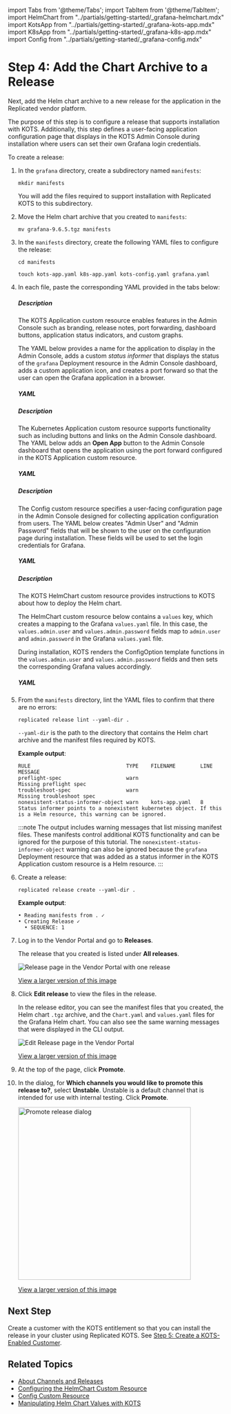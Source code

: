 import Tabs from '@theme/Tabs';
import TabItem from '@theme/TabItem';
import HelmChart from "../partials/getting-started/_grafana-helmchart.mdx"
import KotsApp from "../partials/getting-started/_grafana-kots-app.mdx"
import K8sApp from "../partials/getting-started/_grafana-k8s-app.mdx"
import Config from "../partials/getting-started/_grafana-config.mdx"

# Step 4: Add the Chart Archive to a Release

Next, add the Helm chart archive to a new release for the application in the Replicated vendor platform.

The purpose of this step is to configure a release that supports installation with KOTS. Additionally, this step defines a user-facing application configuration page that displays in the KOTS Admin Console during installation where users can set their own Grafana login credentials.

To create a release:

1. In the `grafana` directory, create a subdirectory named `manifests`:

   ```
   mkdir manifests
   ```

   You will add the files required to support installation with Replicated KOTS to this subdirectory.

1. Move the Helm chart archive that you created to `manifests`:

   ```
   mv grafana-9.6.5.tgz manifests
   ```

1. In the `manifests` directory, create the following YAML files to configure the release:
   
     ```
     cd manifests
     ```
     ```
     touch kots-app.yaml k8s-app.yaml kots-config.yaml grafana.yaml
     ```

1. In each file, paste the corresponding YAML provided in the tabs below:

     <Tabs>
      <TabItem value="kots-app" label="kots-app.yaml" default>
      <h5>Description</h5>
      <p>The KOTS Application custom resource enables features in the Admin Console such as branding, release notes, port forwarding, dashboard buttons, application status indicators, and custom graphs.</p><p>The YAML below provides a name for the application to display in the Admin Console, adds a custom <em>status informer</em> that displays the status of the <code>grafana</code> Deployment resource in the Admin Console dashboard, adds a custom application icon, and creates a port forward so that the user can open the Grafana application in a browser.</p>
      <h5>YAML</h5>
      <KotsApp/>
      </TabItem>
      <TabItem value="k8s-app" label="k8s-app.yaml">
      <h5>Description</h5>
      <p>The Kubernetes Application custom resource supports functionality such as including buttons and links on the Admin Console dashboard. The YAML below adds an <strong>Open App</strong> button to the Admin Console dashboard that opens the application using the port forward configured in the KOTS Application custom resource.</p>
      <h5>YAML</h5>
      <K8sApp/>
      </TabItem>
      <TabItem value="config" label="kots-config.yaml">
      <h5>Description</h5>
      <p>The Config custom resource specifies a user-facing configuration page in the Admin Console designed for collecting application configuration from users. The YAML below creates "Admin User" and "Admin Password" fields that will be shown to the user on the configuration page during installation. These fields will be used to set the login credentials for Grafana.</p>
      <h5>YAML</h5>
      <Config/>
      </TabItem>
      <TabItem value="helmchart" label="grafana.yaml">
      <h5>Description</h5>
      <p>The KOTS HelmChart custom resource provides instructions to KOTS about how to deploy the Helm chart.</p>
      <p>The HelmChart custom resource below contains a <code>values</code> key, which creates a mapping to the Grafana <code>values.yaml</code> file. In this case, the <code>values.admin.user</code> and <code>values.admin.password</code> fields map to <code>admin.user</code> and <code>admin.password</code> in the Grafana <code>values.yaml</code> file.</p>
      <p>During installation, KOTS renders the ConfigOption template functions in the <code>values.admin.user</code> and <code>values.admin.password</code> fields and then sets the corresponding Grafana values accordingly.</p>
      <h5>YAML</h5>
      <HelmChart/>
      </TabItem>
      </Tabs>

1. From the `manifests` directory, lint the YAML files to confirm that there are no errors:

     ```
     replicated release lint --yaml-dir .
     ```
     `--yaml-dir` is the path to the directory that contains the Helm chart archive and the manifest files required by KOTS.

     **Example output**:

     ```
     RULE                               TYPE    FILENAME        LINE  MESSAGE                                                     
     preflight-spec                     warn                          Missing preflight spec
     troubleshoot-spec                  warn                          Missing troubleshoot spec
     nonexistent-status-informer-object warn    kots-app.yaml   8     Status informer points to a nonexistent kubernetes object. If this is a Helm resource, this warning can be ignored.
     ```
     :::note
     The output includes warning messages that list missing manifest files. These manifests control additional KOTS functionality and can be ignored for the purpose of this tutorial. The `nonexistent-status-informer-object` warning can also be ignored because the `grafana` Deployment resource that was added as a status informer in the KOTS Application custom resource is a Helm resource.
     :::

1. Create a release:

   ```
   replicated release create --yaml-dir .
   ```
   **Example output**:
   ```
   • Reading manifests from . ✓
   • Creating Release ✓
     • SEQUENCE: 1
   ```

1. Log in to the Vendor Portal and go to **Releases**.

    The release that you created is listed under **All releases**.

    ![Release page in the Vendor Portal with one release](/images/grafana-release-seq-1.png)

    [View a larger version of this image](/images/grafana-release-seq-1.png)

1. Click **Edit release** to view the files in the release.

    In the release editor, you can see the manifest files that you created, the Helm chart `.tgz` archive, and the `Chart.yaml` and `values.yaml` files for the Grafana Helm chart. You can also see the same warning messages that were displayed in the CLI output.

    ![Edit Release page in the Vendor Portal](/images/grafana-edit-release-seq-1.png)

    [View a larger version of this image](/images/grafana-edit-release-seq-1.png)

1. At the top of the page, click **Promote**.

1. In the dialog, for **Which channels you would like to promote this release to?**, select **Unstable**. Unstable is a default channel that is intended for use with internal testing. Click **Promote**.

   <img alt="Promote release dialog" src="/images/release-promote.png" width="400px"/>

   [View a larger version of this image](/images/release-promote.png)    

## Next Step

Create a customer with the KOTS entitlement so that you can install the release in your cluster using Replicated KOTS. See [Step 5: Create a KOTS-Enabled Customer](tutorial-config-create-customer).

## Related Topics

* [About Channels and Releases](/vendor/releases-about)
* [Configuring the HelmChart Custom Resource](/vendor/helm-native-v2-using)
* [Config Custom Resource](/reference/custom-resource-config)
* [Manipulating Helm Chart Values with KOTS](/vendor/helm-optional-value-keys)